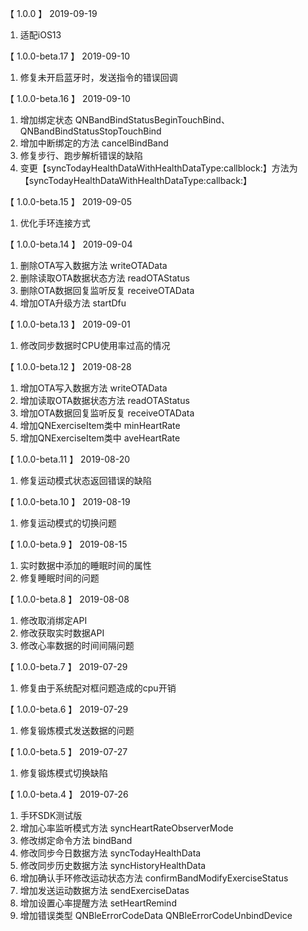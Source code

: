 【 1.0.0 】 2019-09-19
1. 适配iOS13

【 1.0.0-beta.17 】 2019-09-10
1. 修复未开启蓝牙时，发送指令的错误回调

【 1.0.0-beta.16 】 2019-09-10
1.  增加绑定状态 QNBandBindStatusBeginTouchBind、QNBandBindStatusStopTouchBind
2. 增加中断绑定的方法 cancelBindBand
3. 修复步行、跑步解析错误的缺陷
4. 变更【syncTodayHealthDataWithHealthDataType:callblock:】方法为【syncTodayHealthDataWithHealthDataType:callback:】

【 1.0.0-beta.15 】 2019-09-05
1.  优化手环连接方式

【 1.0.0-beta.14 】 2019-09-04
1.  删除OTA写入数据方法 writeOTAData
2.  删除读取OTA数据状态方法 readOTAStatus
3.  删除OTA数据回复监听反复 receiveOTAData
4. 增加OTA升级方法 startDfu

【 1.0.0-beta.13 】 2019-09-01
1.  修改同步数据时CPU使用率过高的情况

【 1.0.0-beta.12 】 2019-08-28
1.  增加OTA写入数据方法 writeOTAData
2.  增加读取OTA数据状态方法 readOTAStatus
3.  增加OTA数据回复监听反复 receiveOTAData
4.  增加QNExerciseItem类中 minHeartRate 
5.  增加QNExerciseItem类中 aveHeartRate 

【 1.0.0-beta.11 】 2019-08-20
1.  修复运动模式状态返回错误的缺陷

【 1.0.0-beta.10 】 2019-08-19
1.  修复运动模式的切换问题

【 1.0.0-beta.9 】 2019-08-15
1.  实时数据中添加的睡眠时间的属性
2.  修复睡眠时间的问题

【 1.0.0-beta.8 】 2019-08-08
1.  修改取消绑定API
1.  修改获取实时数据API
1.  修改心率数据的时间间隔问题

【 1.0.0-beta.7 】 2019-07-29
1.  修复由于系统配对框问题造成的cpu开销

【 1.0.0-beta.6 】 2019-07-29
1.  修复锻炼模式发送数据的问题

【 1.0.0-beta.5 】 2019-07-27
1. 修复锻炼模式切换缺陷

【 1.0.0-beta.4 】 2019-07-26
1. 手环SDK测试版 
2. 增加心率监听模式方法 syncHeartRateObserverMode 
3. 修改绑定命令方法 bindBand 
4. 修改同步今日数据方法 syncTodayHealthData 
5. 修改同步历史数据方法 syncHistoryHealthData 
6. 增加确认手环修改运动状态方法 confirmBandModifyExerciseStatus 
7. 增加发送运动数据方法 sendExerciseDatas 
8. 增加设置心率提醒方法 setHeartRemind 
9. 增加错误类型 QNBleErrorCodeData QNBleErrorCodeUnbindDevice

